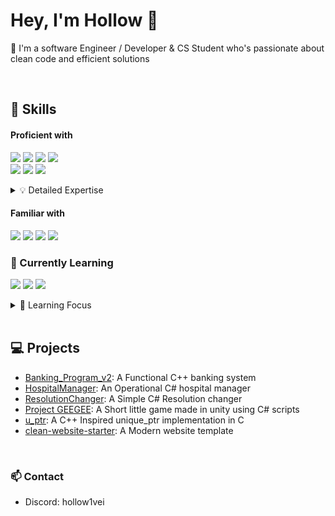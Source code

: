 # Hey, I'm Hollow 👋

💜 I'm a software Engineer / Developer & CS Student who's passionate about clean code and efficient solutions

<br>

## 🔨 Skills

#### Proficient with
<p align="left">
  <img src="https://img.shields.io/badge/-C-00599C?style=for-the-badge&logo=c&logoColor=white"/>
  <img src="https://img.shields.io/badge/-C++-00599C?style=for-the-badge&logo=c%2B%2B&logoColor=white"/>
  <img src="https://img.shields.io/badge/-C%23-512BD4?style=for-the-badge&logo=dotnet&logoColor=white"/>
  <img src="https://img.shields.io/badge/-Unity-000000?style=for-the-badge&logo=unity&logoColor=white"/>
  <br/>
  <img src="https://img.shields.io/badge/-HTML5-E34F26?style=for-the-badge&logo=html5&logoColor=white"/>
  <img src="https://img.shields.io/badge/-CSS3-1572B6?style=for-the-badge&logo=css3&logoColor=white"/>
  <img src="https://img.shields.io/badge/Tailwind%20CSS-%2338B2AC.svg?style=for-the-badge&logo=tailwind-css&logoColor=white"/>
</p>

<details>
  <summary>💡 Detailed Expertise</summary>

  - **Systems Programming**: 
    - Experienced in memory management, data structures, and algorithm implementation across C/C++/C#
  - **Game Development**: Proficient in Unity 2D development including:
    - Scripting
    - Component architecture
    - Physics systems (Colliders/Rigidbody)
    - UI implementation
    - Scene management
    - Clean game object hierarchy
  - **Web Development**: 
    - Strong foundation in modern frontend development with responsive design principles
</details>

#### Familiar with
<p align="left">
  <img src="https://img.shields.io/badge/-JavaScript-F7DF1E?style=for-the-badge&logo=javascript&logoColor=black"/>
  <img src="https://img.shields.io/badge/-Vue.js-35495E?style=for-the-badge&logo=vue.js&logoColor=4FC08D"/>
  <img src="https://img.shields.io/badge/Vite-646CFF?style=for-the-badge&logo=vite&logoColor=fff"/>
  <img src="https://img.shields.io/badge/-React-20232A?style=for-the-badge&logo=react&logoColor=61DAFB"/>
</p>

### 🌱 Currently Learning
<p align="left">
  <img src="https://img.shields.io/badge/-Unity%20Advanced%20Features-000000?style=for-the-badge&logo=unity&logoColor=white"/>
  <img src="https://img.shields.io/badge/-Advanced%20C%23-512BD4?style=for-the-badge&logo=dotnet&logoColor=white"/>
  <img src="https://img.shields.io/badge/-Advanced%20C++-00599C?style=for-the-badge&logo=c%2B%2B&logoColor=white"/>
</p>

<details>
  <summary>🎯 Learning Focus</summary>

  - **Advanced Game Development**: 
    - Resolution management for retro-style games
    - Pixel-perfect rendering techniques
    - 3D game development fundamentals
  - **Programming Language Mastery**:
    - Advanced C# patterns and optimizations
    - Modern C++ features and best practices
</details>

<br>

## 💻 Projects
- [Banking_Program_v2](https://github.com/Ho11ow1/Banking_Program_v2): A Functional C++ banking system
- [HospitalManager](https://github.com/Ho11ow1/HospitalManager): An Operational C# hospital manager
- [ResolutionChanger](https://github.com/Ho11ow1/ResolutionChanger): A Simple C# Resolution changer
- [Project GEEGEE](https://github.com/Ho11ow1/Project-GEEGEE): A Short little game made in unity using C# scripts
- [u_ptr](https://github.com/Ho11ow1/u_ptr): A C++ Inspired unique_ptr implementation in C 
- [clean-website-starter](https://github.com/Ho11ow1/clean-website-starter): A Modern website template

<br>

### 📫 Contact
- Discord: hollow1vei

